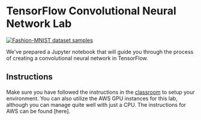 # TensorFlow Convolutional Neural Network Lab

[<img src="https://github.com/zalandoresearch/fashion-mnist/blob/master/doc/img/fashion-mnist-sprite.png" alt="Fashion-MNIST dataset samples" />](https://github.com/zalandoresearch/fashion-mnist/)

We've prepared a Jupyter notebook that will guide you through the process of creating a convolutional neural network in TensorFlow.

## Instructions

####
Make sure you have followed the instructions in the [classroom](https://classroom.udacity.com/nanodegrees/nd209-beta/parts/4405411f-bdc8-43fb-9e2b-b4b98a61c760/modules/375d6b1e-b31a-4d2e-b33a-996167faf77e/lessons/a4a80417-00cb-4a9c-8cc4-3a091414baa2/concepts/b4b04f6b-ed58-483b-acc7-3e5628ed9478) to setup your environment. You can also utilize the AWS GPU instances for this lab, although you can manage quite well with just a CPU. The instructions for AWS can be found [here].

